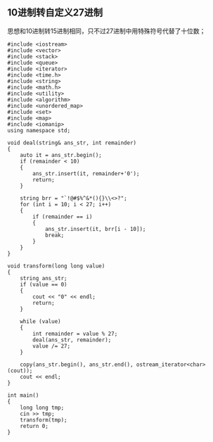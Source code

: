 ## 10进制转自定义27进制 ##

思想和10进制转15进制相同，只不过27进制中用特殊符号代替了十位数；

    #include <iostream>
    #include <vector>
    #include <stack>
    #include <queue>
    #include <iterator>
    #include <time.h>
    #include <string>
    #include <math.h>
    #include <utility>
    #include <algorithm>
    #include <unordered_map>
    #include <set>
    #include <map>
    #include <iomanip>
    using namespace std;
    
    void deal(string& ans_str, int remainder)
    {
    	auto it = ans_str.begin();
    	if (remainder < 10)
    	{
    		ans_str.insert(it, remainder+'0');
    		return;
    	}
    
    	string brr = "`!@#$%^&*(){}\\<>?";
    	for (int i = 10; i < 27; i++)
    	{
    		if (remainder == i)
    		{
    			ans_str.insert(it, brr[i - 10]);
    			break;
    		}
    	}
    }
    
    void transform(long long value)
    {
    	string ans_str;
    	if (value == 0)
    	{
    		cout << "0" << endl;
    		return;
    	}
    
    	while (value)
    	{
    		int remainder = value % 27;
    		deal(ans_str, remainder);
    		value /= 27;
    	}
    
    	copy(ans_str.begin(), ans_str.end(), ostream_iterator<char>(cout));
    	cout << endl;
    }
    
    int main()
    {
    	long long tmp;
    	cin >> tmp;
    	transform(tmp);
    	return 0;
    }
